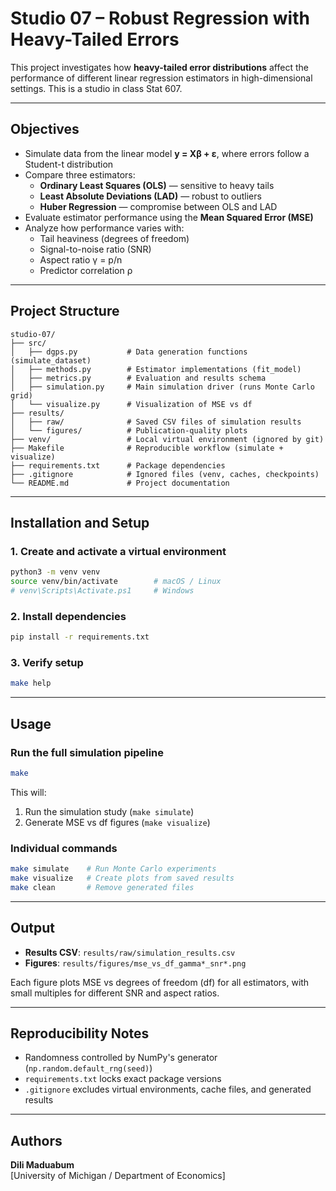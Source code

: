 # Studio 07 – Robust Regression with Heavy-Tailed Errors

This project investigates how **heavy-tailed error distributions** affect the performance of different linear regression estimators in high-dimensional settings. This is a studio in class Stat 607.


---

## Objectives

- Simulate data from the linear model **y = Xβ + ε**, where errors follow a Student-t distribution
- Compare three estimators:
  - **Ordinary Least Squares (OLS)** — sensitive to heavy tails
  - **Least Absolute Deviations (LAD)** — robust to outliers
  - **Huber Regression** — compromise between OLS and LAD
- Evaluate estimator performance using the **Mean Squared Error (MSE)**
- Analyze how performance varies with:
  - Tail heaviness (degrees of freedom)
  - Signal-to-noise ratio (SNR)
  - Aspect ratio γ = p/n
  - Predictor correlation ρ

---

## Project Structure
```
studio-07/
├── src/
│   ├── dgps.py           # Data generation functions (simulate_dataset)
│   ├── methods.py        # Estimator implementations (fit_model)
│   ├── metrics.py        # Evaluation and results schema
│   ├── simulation.py     # Main simulation driver (runs Monte Carlo grid)
│   └── visualize.py      # Visualization of MSE vs df
├── results/
│   ├── raw/              # Saved CSV files of simulation results
│   └── figures/          # Publication-quality plots
├── venv/                 # Local virtual environment (ignored by git)
├── Makefile              # Reproducible workflow (simulate + visualize)
├── requirements.txt      # Package dependencies
├── .gitignore            # Ignored files (venv, caches, checkpoints)
└── README.md             # Project documentation
```

---

## Installation and Setup

### 1. Create and activate a virtual environment
```bash
python3 -m venv venv
source venv/bin/activate        # macOS / Linux
# venv\Scripts\Activate.ps1     # Windows
```

### 2. Install dependencies
```bash
pip install -r requirements.txt
```

### 3. Verify setup
```bash
make help
```

---

## Usage

### Run the full simulation pipeline
```bash
make
```

This will:
1. Run the simulation study (`make simulate`)
2. Generate MSE vs df figures (`make visualize`)

### Individual commands
```bash
make simulate    # Run Monte Carlo experiments
make visualize   # Create plots from saved results
make clean       # Remove generated files
```

---

## Output

- **Results CSV**: `results/raw/simulation_results.csv`
- **Figures**: `results/figures/mse_vs_df_gamma*_snr*.png`

Each figure plots MSE vs degrees of freedom (df) for all estimators, with small multiples for different SNR and aspect ratios.

---

## Reproducibility Notes

- Randomness controlled by NumPy's generator (`np.random.default_rng(seed)`)
- `requirements.txt` locks exact package versions
- `.gitignore` excludes virtual environments, cache files, and generated results

---

## Authors

**Dili Maduabum**   
[University of Michigan / Department of Economics]

